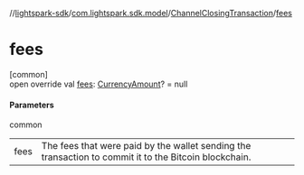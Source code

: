 //[lightspark-sdk](../../../index.md)/[com.lightspark.sdk.model](../index.md)/[ChannelClosingTransaction](index.md)/[fees](fees.md)

# fees

[common]\
open override val [fees](fees.md): [CurrencyAmount](../-currency-amount/index.md)? = null

#### Parameters

common

| | |
|---|---|
| fees | The fees that were paid by the wallet sending the transaction to commit it to the Bitcoin blockchain. |
